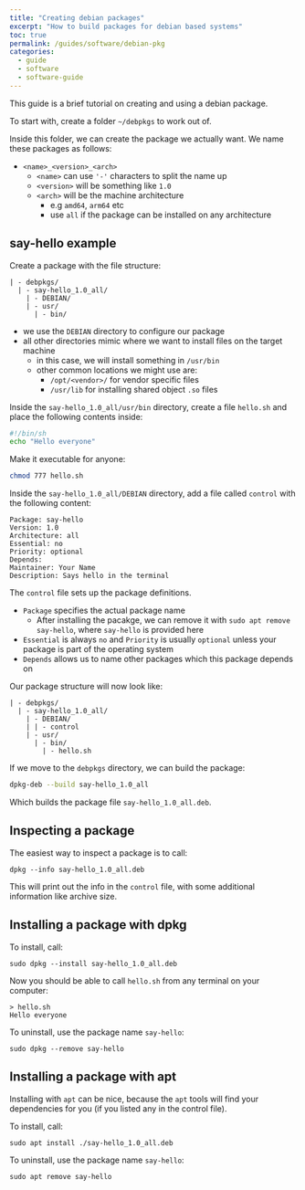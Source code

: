 ```yaml
---
title: "Creating debian packages"
excerpt: "How to build packages for debian based systems"
toc: true
permalink: /guides/software/debian-pkg
categories:
  - guide
  - software
  - software-guide
---
```


This guide is a brief tutorial on creating and using a debian package.

To start with, create a folder `~/debpkgs` to work out of.

Inside this folder, we can create the package we actually want. We name these packages as follows:
* `<name>_<version>_<arch>`
  * `<name>` can use `'-'` characters to split the name up
  * `<version>` will be something like `1.0`
  * `<arch>` will be the machine architecture
    * e.g `amd64`, `arm64` etc
    * use `all` if the package can be installed on any architecture

## say-hello example

Create a package with the file structure:

```
| - debpkgs/
  | - say-hello_1.0_all/
    | - DEBIAN/
    | - usr/
      | - bin/
```

* we use the `DEBIAN` directory to configure our package
* all other directories mimic where we want to install files on the target machine
  * in this case, we will install something in `/usr/bin`
  * other common locations we might use are:
    * `/opt/<vendor>/` for vendor specific files
    * `/usr/lib` for installing shared object `.so` files

Inside the `say-hello_1.0_all/usr/bin` directory, create a file `hello.sh` and place the following contents inside:

```bash
#!/bin/sh
echo "Hello everyone"
```

Make it executable for anyone: 
```sh
chmod 777 hello.sh
``` 

Inside the `say-hello_1.0_all/DEBIAN` directory, add a file called `control` with the following content:
```
Package: say-hello
Version: 1.0
Architecture: all
Essential: no
Priority: optional
Depends: 
Maintainer: Your Name
Description: Says hello in the terminal

```

The `control` file sets up the package definitions.
* `Package` specifies the actual package name
  * After installing the pacakge, we can remove it with `sudo apt remove say-hello`, where `say-hello` is provided here
* `Essential` is always `no` and `Priority` is usually `optional` unless your package is part of the operating system
* `Depends` allows us to name other packages which this package depends on

Our package structure will now look like:

```
| - debpkgs/
  | - say-hello_1.0_all/
    | - DEBIAN/
    | | - control
    | - usr/
      | - bin/
        | - hello.sh
```

If we move to the `debpkgs` directory, we can build the package:
```sh
dpkg-deb --build say-hello_1.0_all
```

Which builds the package file `say-hello_1.0_all.deb`.

## Inspecting a package

The easiest way to inspect a package is to call:

```
dpkg --info say-hello_1.0_all.deb
```

This will print out the info in the `control` file, with some additional information like archive size.

## Installing a package with dpkg

To install, call:
```
sudo dpkg --install say-hello_1.0_all.deb
```

Now you should be able to call `hello.sh` from any terminal on your computer:

```
> hello.sh
Hello everyone
```

To uninstall, use the package name `say-hello`:
```
sudo dpkg --remove say-hello
```

## Installing a package with apt

Installing with `apt` can be nice, because the `apt` tools will find your dependencies for you (if you listed any in the control file).

To install, call:
```
sudo apt install ./say-hello_1.0_all.deb
```

To uninstall, use the package name `say-hello`:
```
sudo apt remove say-hello
```
